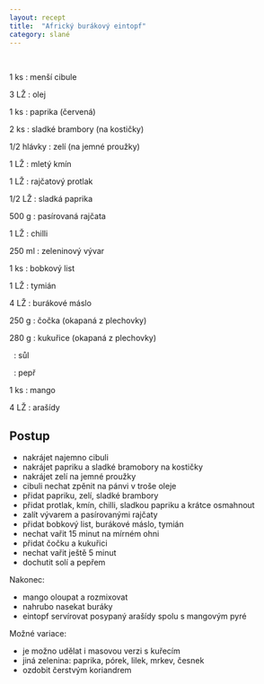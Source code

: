 ```yaml
---
layout: recept
title:  "Africký burákový eintopf"
category: slané
---
```


<br>

<div class="ingredience" markdown="1">


1 ks
: menší cibule

3 LŽ
: olej

1 ks
: paprika (červená)

2 ks
: sladké brambory (na kostičky)

1/2 hlávky
: zelí (na jemné proužky)

1 LŽ
: mletý kmín

1 LŽ
: rajčatový protlak

1/2 LŽ
: sladká paprika

500 g
: pasírovaná rajčata

1 LŽ
: chilli

250 ml
: zeleninový vývar

1 ks
: bobkový list

1 LŽ
: tymián

4 LŽ
: burákové máslo

250 g
: čočka (okapaná z plechovky)

280 g
: kukuřice (okapaná z plechovky)

&nbsp;
: sůl

&nbsp;
: pepř

1 ks
: mango

4 LŽ
: arašídy

</div>

## Postup

<div class="postup" markdown="1">  

- nakrájet najemno cibuli
- nakrájet papriku a sladké bramobory na kostičky
- nakrájet zelí na jemné proužky
- cibuli nechat zpěnit na pánvi v troše oleje
- přidat papriku, zelí, sladké brambory
- přidat protlak, kmín, chilli, sladkou papriku a krátce osmahnout
- zalít vývarem a pasírovanými rajčaty
- přidat bobkový list, burákové máslo, tymián
- nechat vařit 15 minut na mírném ohni
- přidat čočku a kukuřici
- nechat vařit ještě 5 minut
- dochutit solí a pepřem

Nakonec:
- mango oloupat a rozmixovat
- nahrubo nasekat buráky
- eintopf servírovat posypaný arašídy spolu s mangovým pyré

Možné variace:
- je možno udělat i masovou verzi s kuřecím
- jiná zelenina: paprika, pórek, lilek, mrkev, česnek
- ozdobit čerstvým koriandrem

</div>
